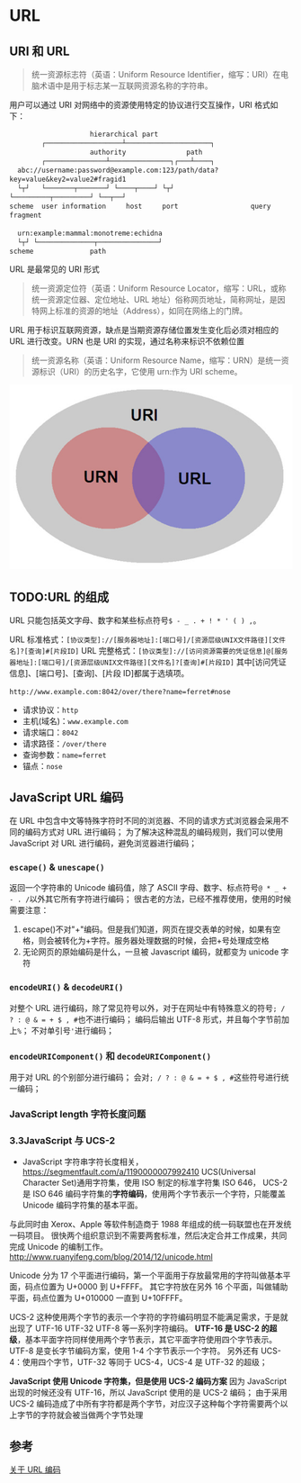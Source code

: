 # URL

## URI 和 URL

> 统一资源标志符（英语：Uniform Resource Identifier，缩写：URI）在电脑术语中是用于标志某一互联网资源名称的字符串。

用户可以通过 URI 对网络中的资源使用特定的协议进行交互操作，URI 格式如下：

```text
                    hierarchical part
        ┌───────────────────┴─────────────────────┐
                    authority               path
        ┌───────────────┴───────────────┐┌───┴────┐
  abc://username:password@example.com:123/path/data?key=value&key2=value2#fragid1
  └┬┘   └───────┬───────┘ └────┬────┘ └┬┘           └─────────┬─────────┘ └──┬──┘
scheme  user information     host     port                  query         fragment

  urn:example:mammal:monotreme:echidna
  └┬┘ └──────────────┬───────────────┘
scheme              path
```

URL 是最常见的 URI 形式

> 统一资源定位符（英语：Uniform Resource Locator，缩写：URL，或称统一资源定位器、定位地址、URL 地址）俗称网页地址，简称网址，是因特网上标准的资源的地址（Address），如同在网络上的门牌。

URL 用于标识互联网资源，缺点是当期资源存储位置发生变化后必须对相应的 URL 进行改变。URN 也是 URI 的实现，通过名称来标识不依赖位置

> 统一资源名称（英语：Uniform Resource Name，缩写：URN）是统一资源标识（URI）的历史名字，它使用 urn:作为 URI scheme。

![URI](../../assets/images/network/uri.jpg)

## TODO:URL 的组成

URL 只能包括英文字母、数字和某些标点符号`$ - _ . + ! * ' ( ) ,`。

URL 标准格式：`[协议类型]://[服务器地址]:[端口号]/[资源层级UNIX文件路径][文件名]?[查询]#[片段ID]`
URL 完整格式：`[协议类型]://[访问资源需要的凭证信息]@[服务器地址]:[端口号]/[资源层级UNIX文件路径][文件名]?[查询]#[片段ID]`
其中[访问凭证信息]、[端口号]、[查询]、[片段 ID]都属于选填项。

`http://www.example.com:8042/over/there?name=ferret#nose`

- 请求协议：`http`
- 主机(域名)：`www.example.com`
- 请求端口：`8042`
- 请求路径：`/over/there`
- 查询参数：`name=ferret`
- 锚点：`nose`

## JavaScript URL 编码

在 URL 中包含中文等特殊字符时不同的浏览器、不同的请求方式浏览器会采用不同的编码方式对 URL 进行编码；
为了解决这种混乱的编码规则，我们可以使用 JavaScript 对 URL 进行编码，避免浏览器进行编码；

### `escape()` & `unescape()`

返回一个字符串的 Unicode 编码值，除了 ASCII 字母、数字、标点符号`@ * _ + - . /`以外其它所有字符进行编码；
很古老的方法，已经不推荐使用，使用的时候需要注意：

1. escape()不对"+"编码。但是我们知道，网页在提交表单的时候，如果有空格，则会被转化为+字符。服务器处理数据的时候，会把+号处理成空格
2. 无论网页的原始编码是什么，一旦被 Javascript 编码，就都变为 unicode 字符

### `encodeURI()` & `decodeURI()`

对整个 URL 进行编码，除了常见符号以外，对于在网址中有特殊意义的符号`; / ? : @ & = + $ , #`也不进行编码；
编码后输出 UTF-8 形式，并且每个字节前加上`%`；
不对单引号`'`进行编码；

### `encodeURIComponent()` 和 `decodeURIComponent()`

用于对 URL 的个别部分进行编码；
会对`; / ? : @ & = + $ , #`这些符号进行统一编码；

### JavaScript length 字符长度问题

### 3.3JavaScript 与 UCS-2

- JavaScript 字符串字符长度相关，https://segmentfault.com/a/1190000007992410
  UCS(Universal Character Set)通用字符集，使用 ISO 制定的标准字符集 ISO 646，
  UCS-2 是 ISO 646 编码字符集的**字符编码**，使用两个字节表示一个字符，只能覆盖 Unicode 编码字符集的基本平面。

与此同时由 Xerox、Apple 等软件制造商于 1988 年组成的统一码联盟也在开发统一码项目。
很快两个组织意识到不需要两套标准，然后决定合并工作成果，共同完成 Unicode 的编制工作。
http://www.ruanyifeng.com/blog/2014/12/unicode.html

Unicode 分为 17 个平面进行编码，第一个平面用于存放最常用的字符叫做基本平面，码点位置为 U+0000 到 U+FFFF。
其它字符放在另外 16 个平面，叫做辅助平面，码点位置为 U+010000 一直到 U+10FFFF。

UCS-2 这种使用两个字节的表示一个字符的字符编码明显不能满足需求，于是就出现了 UTF-16 UTF-32 UTF-8 等一系列字符编码。
**UTF-16 是 USC-2 的超级**，基本平面字符同样使用两个字节表示，其它平面字符使用四个字节表示。
UTF-8 是变长字节编码方案，使用 1-4 个字节表示一个字符。
另外还有 UCS-4：使用四个字节，UTF-32 等同于 UCS-4，UCS-4 是 UTF-32 的超级；

**JavaScript 使用 Unicode 字符集，但是使用 UCS-2 编码方案**
因为 JavaScript 出现的时候还没有 UTF-16，所以 JavaScript 使用的是 UCS-2 编码；
由于采用 UCS-2 编码造成了中所有字符都是两个字节，对应汉子这种每个字符需要两个以上字节的字符就会被当做两个字节处理

## 参考

[关于 URL 编码](http://www.ruanyifeng.com/blog/2010/02/url_encoding.html)
